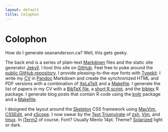 ```yaml
---
layout: default
title: Colophon
---
```


# Colophon #

How do I generate seananderson.ca? Well, this gets geeky. 

The back end is a series of plain-text [Markdown] files and the static site
generator [Jekyll]. I host this site on [GitHub](http://github.com/). Feel
free to poke around the [public GitHub repository][github repo].  I provide
pleasing-to-the-eye fonts with [Typekit]. I write my [CV](/cv.html) in
[Pandoc] Markdown and create the synchronized HTML and PDF versions with a
combination of [XeLaTeX] and a [Makefile]. I generate the list of papers in
my CV with a [BibTeX file], a [short R script], and the 
[bibtex][bibtex-package] R package. I generate blog posts that contain R
code using the [knitr] package and a [Makefile][knitr-make].

I designed the layout around the [Skeleton] CSS framework using [MacVim],
[CSSEdit], and [xScope]. I now swear by the [Text Triumvirate] of [zsh],
[Vim], and [tmux]. In [iTerm2] of course. Font? Usually Menlo 14pt. 
Theme? [Solarized] light or dark. 

<!--You can find other applications I use on my [iusethis account].-->

<!--I occasionally [post photos][my flickr] to [Flickr]. -->

<!--I frequently add [web bookmarks][my pinboard] to [pinboard.in].-->

[knitr]: http://yihui.name/knitr/
[knitr-make]: https://github.com/seananderson/seananderson.github.com/tree/master/_knitr-posts
[BibTeX file]: https://github.com/seananderson/seananderson.github.com/blob/master/refs.bib
[short R script]: https://github.com/seananderson/seananderson.github.com/blob/master/refs.R
[bibtex-package]: http://cran.r-project.org/web/packages/bibtex/index.html
[CSSEdit]: http://macrabbit.com/
[xScope]: http://iconfactory.com/software/xscope
[iusethis account]: http://osx.iusethis.com/user/sean_
[github]: http://github.com/
[Jekyll]: http://jekyllrb.com/
[typekit]: https://typekit.com
[MacVim]: http://code.google.com/p/macvim/
[Sublime Text]: http://www.sublimetext.com/
[Markdown]: http://daringfireball.net/projects/markdown/
[Maruku]: http://maruku.rubyforge.org/maruku.html
[Skeleton]: http://www.getskeleton.com/
[pinboard.in]: http://pinboard.in/
[my pinboard]: http://pinboard.in/u:seananderson
[Flickr]: http://flickr.com/
[my flickr]: http://flickr.com/photos/seananderson
[Pandoc]: http://johnmacfarlane.net/pandoc/
[XeLaTeX]: https://github.com/seananderson/seananderson.github.com/blob/master/AndersonCV.tex
[Makefile]: https://github.com/seananderson/seananderson.github.com/blob/master/makefile
[github repo]: https://github.com/seananderson/seananderson.github.com
[rsync]: https://github.com/seananderson/seananderson.github.com/blob/master/syncjekyll

[Linode]: http://www.linode.com/?r=b679b2fb740948a30f90e35cd99f8f38b9ced103
[Text Triumvirate]: http://www.drbunsen.org/the-text-triumvirate/
[zsh]: http://www.zsh.org/
[vim]: http://www.vim.org/
[tmux]: http://tmux.sourceforge.net/
[iterm2]: http://www.iterm2.com/
[Solarized]: http://ethanschoonover.com/solarized
